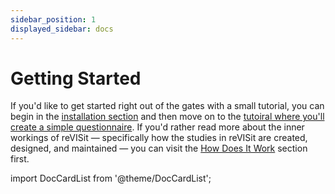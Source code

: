 ```yaml
---
sidebar_position: 1
displayed_sidebar: docs
---
```


# Getting Started

If you'd like to get started right out of the gates with a small tutorial, you can begin in the [installation section](installation) and then move on to the [tutoiral where you'll create a simple questionnaire](tutorial-questionnaire). If you'd rather read more about the inner workings of reVISit — specifically how the studies in reVISit are created, designed, and maintained — you can visit the [How Does It Work](how-does-it-work) section first.

import DocCardList from '@theme/DocCardList';

<DocCardList />


